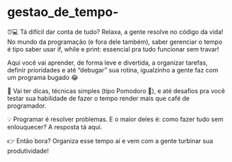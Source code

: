 # gestao_de_tempo-

⏰💻 Tá difícil dar conta de tudo? Relaxa, a gente resolve no código da vida!
No mundo da programação (e fora dele também), saber gerenciar o tempo é tipo saber usar if, while e print: essencial pra tudo funcionar sem travar!

Aqui você vai aprender, de forma leve e divertida, a organizar tarefas, definir prioridades e até “debugar” sua rotina, igualzinho a gente faz com um programa bugado 😂

📅 Vai ter dicas, técnicas simples (tipo Pomodoro 🍅), e até desafios pra você testar sua habilidade de fazer o tempo render mais que café de programador.

💡 Programar é resolver problemas. E o maior deles é: como fazer tudo sem enlouquecer? A resposta tá aqui.

👉 Então bora? Organiza esse tempo aí e vem com a gente turbinar sua produtividade!

